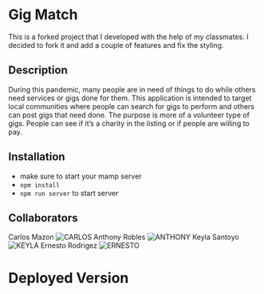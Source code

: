 # Gig Match

This is a forked project that I developed with the help of my classmates. I decided to fork it and add a couple of features and fix the styling.

## Description

During this pandemic, many people are in need of things to do while others need services or gigs done for them.
This application is intended to target local communities where people can search for gigs to perform and others can post gigs that need done.
The purpose is more of a volunteer type of gigs. People can see if it’s a charity in the listing or if people are willing to pay.

## Installation

- make sure to start your mamp server
- `npm install`
- `npm run server` to start server

## Collaborators

Carlos Mazon ![CARLOS](https://github.com/reithal/)
Anthony Robles ![ANTHONY](https://github.com/Arobl034)
Keyla Santoyo ![KEYLA](https://github.com/Keylasan)
Ernesto Rodrigez ![ERNESTO](https://github.com/erodrigueztoimil)

# Deployed Version
